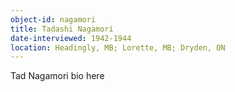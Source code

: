 ```yaml
---
object-id: nagamori
title: Tadashi Nagamori
date-interviewed: 1942-1944
location: Headingly, MB; Lorette, MB; Dryden, ON
---
```


Tad Nagamori bio here